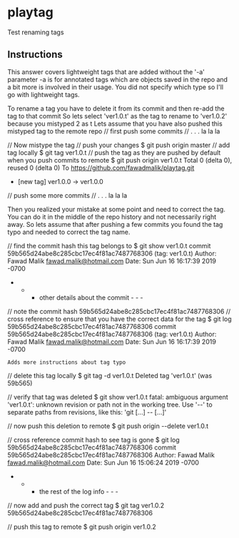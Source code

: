 # playtag
Test renaming tags 

## Instructions
This answer covers lightweight tags that are added without the '-a' parameter
-a is for annotated tags which are objects saved in the repo and a bit more is involved in their usage. You did not specify which type so I'll go with lightweight tags.

To rename a tag you have to delete it from its commit and then re-add the tag to that commit 
So lets select 'ver1.0.t' as the tag to rename to 'ver1.0.2' because you mistyped 2 as t
Lets assume that you have also pushed this mistyped tag to the remote repo
// first push some commits
// . . . la la la

// Now mistype the tag
// push your changes
$ git push origin master
// add tag locally
$ git tag ver1.0.t
// push the tag as they are pushed by default when you push commits to remote
$ git push origin ver1.0.t
Total 0 (delta 0), reused 0 (delta 0)
To https://github.com/fawadmalik/playtag.git
 * [new tag]         ver1.0.0 -> ver1.0.0

// push some more commits
// . . . la la la

Then you realized your mistake at some point and need to correct the tag. You can do it in the middle of the repo history and not necessarily right away.
So lets assume that after pushing a few commits you found the tag typo and needed to correct the tag name.

// find the commit hash this tag belongs to
$ git show ver1.0.t
commit 59b565d24abe8c285cbc17ec4f81ac7487768306 (tag: ver1.0.t)
Author: Fawad Malik <fawad.malik@hotmail.com>
Date:   Sun Jun 16 16:17:39 2019 -0700

- - - other details about the commit - - -

// note the commit hash 59b565d24abe8c285cbc17ec4f81ac7487768306
// cross reference to ensure that you have the correct data for the tag
$ git log 59b565d24abe8c285cbc17ec4f81ac7487768306
commit 59b565d24abe8c285cbc17ec4f81ac7487768306 (tag: ver1.0.t)
Author: Fawad Malik <fawad.malik@hotmail.com>
Date:   Sun Jun 16 16:17:39 2019 -0700

    Adds more instructions about tag typo

// delete this tag locally
$ git tag -d ver1.0.t
Deleted tag 'ver1.0.t' (was 59b565)

// verify that tag was deleted
$ git show ver1.0.t
fatal: ambiguous argument 'ver1.0.t': unknown revision or path not in the working tree.
Use '--' to separate paths from revisions, like this:
'git <command> [<revision>...] -- [<file>...]'

// now push this deletion to remote
$ git push origin --delete ver1.0.t

// cross reference commit hash to see tag is gone
$ git log 59b565d24abe8c285cbc17ec4f81ac7487768306
commit 59b565d24abe8c285cbc17ec4f81ac7487768306
Author: Fawad Malik <fawad.malik@hotmail.com>
Date:   Sun Jun 16 15:06:24 2019 -0700

- - - the rest of the log info - - -

// now add and push the correct tag
$ git tag ver1.0.2 59b565d24abe8c285cbc17ec4f81ac7487768306

// push this tag to remote
$ git push origin ver1.0.2

